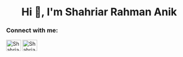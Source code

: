 <h1 align="center">Hi 👋, I'm Shahriar Rahman Anik</h1>
<!--<h3 align="center">A passionate Full-Stack developer from Bangladesh</h3> -->



<!--
**AbtahiHasan/AbtahiHasan** is a ✨ _special_ ✨ repository because its `README.md` (this file) appears on your GitHub profile.

Here are some ideas to get you started:

- 🔭 I’m currently working on ...
- 🌱 I’m currently learning ...
- 👯 I’m looking to collaborate on ...
- 🤔 I’m looking for help with ...
- 💬 Ask me about ...
- 📫 How to reach me: ...
- 😄 Pronouns: ...
- ⚡ Fun fact: ...
-->

<h3 align="left">Connect with me:</h3>
<p align="left">

<a href="https://www.linkedin.com/in/shariar-rahman-anik-543b47267/" target="blank"><img align="center" src="https://raw.githubusercontent.com/rahuldkjain/github-profile-readme-generator/master/src/images/icons/Social/linked-in-alt.svg" alt="Shahriar Rahman" height="30" width="40" /></a>
<a href="https://www.facebook.com/sr.anik10" target="blank"><img align="center" src="https://raw.githubusercontent.com/rahuldkjain/github-profile-readme-generator/master/src/images/icons/Social/facebook.svg" alt="Shahriar Rahman" height="30" width="40" /></a>
</p>



